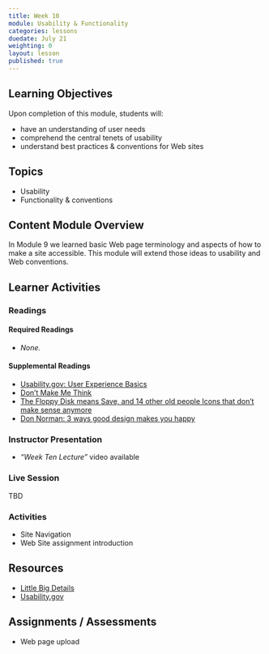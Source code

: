 ```yaml
---
title: Week 10
module: Usability & Functionality
categories: lessons
duedate: July 21
weighting: 0
layout: lesson
published: true
---
```


## Learning Objectives

Upon completion of this module, students will:

- have an understanding of user needs
- comprehend the central tenets of usability
- understand best practices & conventions for Web sites 

## Topics

- Usability
- Functionality & conventions

## Content Module Overview

In Module 9 we learned basic Web page terminology and aspects of how to make a site accessible. This module will extend those ideas to usability and Web conventions.

## Learner Activities

### Readings

#### Required Readings

- _None._

#### Supplemental Readings

- [Usability.gov: User Experience Basics](http://www.usability.gov/what-and-why/user-experience.html)
- [Don’t Make Me Think](https://www.sensible.com/downloads/DMMT-Revisited-sample-chapter.pdf)
- [The Floppy Disk means Save, and 14 other old people Icons that don’t make sense anymore](http://www.hanselman.com/blog/TheFloppyDiskMeansSaveAnd14OtherOldPeopleIconsThatDontMakeSenseAnymore.aspx)
- [Don Norman: 3 ways good design makes you happy](http://www.ted.com/talks/don_norman_on_design_and_emotion?language=en)

### Instructor Presentation

- _“Week Ten Lecture”_ video available

### Live Session

TBD

### Activities

- Site Navigation
- Web Site assignment introduction

## Resources

- [Little Big Details](http://littlebigdetails.com/)
- [Usability.gov](http://www.usability.gov/)

## Assignments / Assessments

- Web page upload
